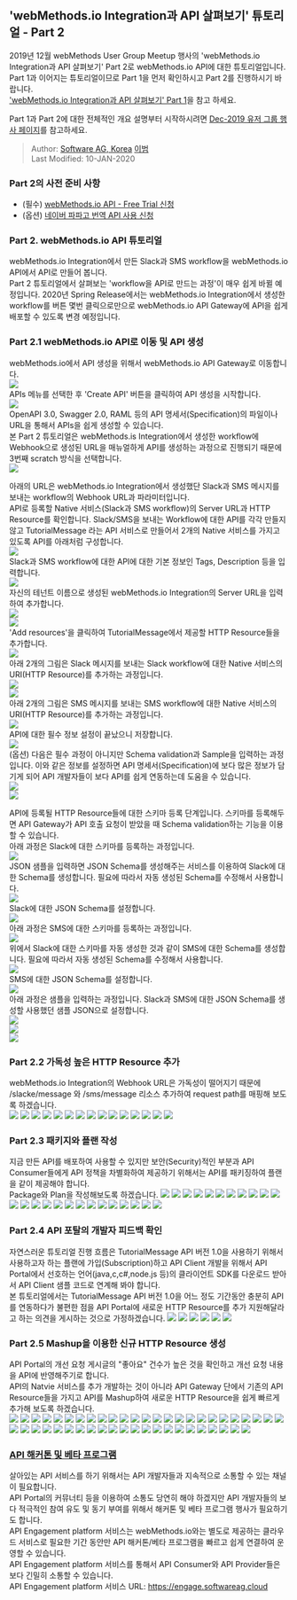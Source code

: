  ## 'webMethods.io Integration과 API 살펴보기' 튜토리얼 - Part 2  
  
  2019년 12월 webMethods User Group Meetup 행사의 'webMethods.io Integration과 API 살펴보기' Part 2로 webMethods.io API에 대한 튜토리얼입니다.  
  Part 1과 이어지는 튜토리얼이므로 Part 1을 먼저 확인하시고 Part 2를 진행하시기 바랍니다.  
  ['webMethods.io Integration과 API 살펴보기' Part 1](https://github.com/SoftwareAG-Korea/tutorials/blob/master/wmio/integration/salesforce+messanger+sms/README.md)을 참고 하세요.  
  
  Part 1과 Part 2에 대한 전체적인 개요 설명부터 시작하시려면 [Dec-2019 유저 그룹 행사 페이지](https://github.com/SoftwareAG-Korea/tutorials/blob/master/UserGroup/Dec-2019/wmio+integration+api/)를 참고하세요.  
  
  > Author: [Software AG, Korea](https://www.softwareag.com/kr/) [이범](https://github.com/billybeom)  
  > Last Modified: 10-JAN-2020  
  
  
  ### Part 2의 사전 준비 사항  
  * (필수) [webMethods.io API - Free Trial 신청](https://github.com/SoftwareAG-Korea/tutorials/blob/master/UserGroup/Dec-2019/wmio+integration+api/Prerequisite/README.preq1.md)  
  * (옵션) [네이버 파파고 번역 API 사용 신청](https://github.com/SoftwareAG-Korea/tutorials/blob/master/UserGroup/Dec-2019/wmio+integration+api/Prerequisite/README.preq5.md)  

  
  ### Part 2. webMethods.io API 튜토리얼  
  
  webMethods.io Integration에서 만든 Slack과 SMS workflow을 webMethods.io API에서 API로 만들어 봅니다.  
  Part 2 튜토리얼에서 살펴보는 'workflow을 API로 만드는 과정'이 매우 쉽게 바뀔 예정입니다. 2020년 Spring Release에서는 webMethods.io Integration에서 생성한 workflow를 버튼 몇번 클릭으로만으로 webMethods.io API Gateway에 API을 쉽게 배포할 수 있도록 변경 예정입니다.  
  
  ### Part 2.1 webMethods.io API로 이동 및 API 생성  
  webMethods.io에서 API 생성을 위해서 webMethods.io API Gateway로 이동합니다.   
  ![](./images/part.2-1.webMethods.io.api.gw.01.png)  
  APIs 메뉴를 선택한 후 'Create API' 버튼을 클릭하여 API 생성을 시작합니다.  
  ![](./images/part.2-1.webMethods.io.api.gw.02.png)  
  OpenAPI 3.0, Swagger 2.0, RAML 등의 API 명세서(Specification)의 파일이나 URL을 통해서 APIs을 쉽게 생성할 수 있습니다.  
  본 Part 2 튜토리얼은 webMethods.is Integration에서 생성한 workflow에 Webhook으로 생성된 URL을 매뉴얼하게 API를 생성하는 과정으로 진행되기 때문에 3번째 scratch 방식을 선택합니다.  
  ![](./images/part.2-1.webMethods.io.api.gw.03.png)  
  
  아래의 URL은 webMethods.io Integration에서 생성했단 Slack과 SMS 메시지를 보내는 workflow의 Webhook URL과 파라미터입니다.  
  API로 등록할 Native 서비스(Slack과 SMS workflow)의 Server URL과 HTTP Resource를 확인합니다. Slack/SMS을 보내는 Workflow에 대한 API를 각각 만들지 않고 TutorialMessage 라는 API 서비스로 만들어서 2개의 Native 서비스를 가지고 있도록 API를 아래처럼 구성합니다.  
  ![](./images/part.2-1.webMethods.io.api.gw.04.png)  
  Slack과 SMS workflow에 대한 API에 대한 기본 정보인 Tags, Description 등을 입력합니다.  
  ![](./images/part.2-1.webMethods.io.api.gw.05.png)  
  자신의 테넌트 이름으로 생성된 webMethods.io Integration의 Server URL을 입력하여 추가합니다.  
  ![](./images/part.2-1.webMethods.io.api.gw.06.png)  
  ![](./images/part.2-1.webMethods.io.api.gw.07.png)  
  'Add resources'을 클릭하여 TutorialMessage에서 제공할 HTTP Resource들을 추가합니다.  
  ![](./images/part.2-1.webMethods.io.api.gw.08.png)  
  아래 2개의 그림은 Slack 메시지를 보내는 Slack workflow에 대한 Native 서비스의 URI(HTTP Resource)를 추가하는 과정입니다.  
  ![](./images/part.2-1.webMethods.io.api.gw.09.png)  
  ![](./images/part.2-1.webMethods.io.api.gw.10.png)  
  아래 2개의 그림은 SMS 메시지를 보내는 SMS workflow에 대한 Native 서비스의 URI(HTTP Resource)를 추가하는 과정입니다.  
  ![](./images/part.2-1.webMethods.io.api.gw.11.png)  
  API에 대한 필수 정보 설정이 끝났으니 저장합니다.  
  ![](./images/part.2-1.webMethods.io.api.gw.12.png)  
  (옵션) 다음은 필수 과정이 아니지만 Schema validation과 Sample을 입력하는 과정입니다. 이와 같은 정보를 설정하면 API 명세서(Specification)에 보다 많은 정보가 담기게 되어 API 개발자들이 보다 API를 쉽게 연동하는데 도움을 수 있습니다.  
  ![](./images/part.2-1.webMethods.io.api.gw.13.png)  
  ![](./images/part.2-1.webMethods.io.api.gw.14.png)  
    
  API에 등록될 HTTP Resource들에 대한 스키마 등록 단계입니다. 스키마를 등록해두면 API Gateway가 API 호출 요청이 받았을 때 Schema validation하는 기능을 이용할 수 있습니다.  
  아래 과정은 Slack에 대한 스키마를 등록하는 과정입니다.  
  ![](./images/part.2-1.webMethods.io.api.gw.15.png)  
  JSON 샘플을 입력하면 JSON Schema를 생성해주는 서비스를 이용하여 Slack에 대한 Schema를 생성합니다. 필요에 따라서 자동 생성된 Schema를 수정해서 사용합니다.  
  ![](./images/part.2-1.webMethods.io.api.gw.16.png)  
  Slack에 대한 JSON Schema를 설정합니다.  
  ![](./images/part.2-1.webMethods.io.api.gw.17.png)  
  아래 과정은 SMS에 대한 스키마를 등록하는 과정입니다.  
  ![](./images/part.2-1.webMethods.io.api.gw.18.png)  
  위에서 Slack에 대한 스키마를 자동 생성한 것과 같이 SMS에 대한 Schema를 생성합니다. 필요에 따라서 자동 생성된 Schema를 수정해서 사용합니다.  
  ![](./images/part.2-1.webMethods.io.api.gw.19.png)  
  SMS에 대한 JSON Schema를 설정합니다.  
  ![](./images/part.2-1.webMethods.io.api.gw.20.png)  
  아래 과정은 샘플을 입력하는 과정입니다. Slack과 SMS에 대한 JSON Schema를 생성할 사용했던 샘플 JSON으로 설정합니다.  
  ![](./images/part.2-1.webMethods.io.api.gw.21.png)  
  ![](./images/part.2-1.webMethods.io.api.gw.22.png)  
  ![](./images/part.2-1.webMethods.io.api.gw.23.png)  
  
  
  ### Part 2.2 가독성 높은 HTTP Resource 추가  
  webMethods.io Integration의 Webhook URL은 가독성이 떨어지기 때문에 /slacke/message 와 /sms/message 리소스 추가하여 request path를 매핑해 보도록 하겠습니다.  
  ![](./images/part.2-2.webMethods.io.api.gw.01.png)
  ![](./images/part.2-2.webMethods.io.api.gw.02.png)
  ![](./images/part.2-2.webMethods.io.api.gw.03.png)
  ![](./images/part.2-2.webMethods.io.api.gw.04.png)
  ![](./images/part.2-2.webMethods.io.api.gw.05.png)
  ![](./images/part.2-2.webMethods.io.api.gw.06.png)
  ![](./images/part.2-2.webMethods.io.api.gw.07.png)
  ![](./images/part.2-2.webMethods.io.api.gw.08.png)
  ![](./images/part.2-2.webMethods.io.api.gw.09.png)
  ![](./images/part.2-2.webMethods.io.api.gw.10.png)
  ![](./images/part.2-2.webMethods.io.api.gw.11.png)
  ![](./images/part.2-2.webMethods.io.api.gw.12.png)
  ![](./images/part.2-2.webMethods.io.api.gw.13.png)
  ![](./images/part.2-2.webMethods.io.api.gw.14.png)
  ![](./images/part.2-2.webMethods.io.api.gw.15.png)
  
  
  ### Part 2.3 패키지와 플랜 작성  
  지금 만든 API를 배포하여 사용할 수 있지만 보안(Security)적인 부분과 API Consumer들에게 API 정책을 차별화하여 제공하기 위해서는 API를 패키징하여 플랜을 같이 제공해야 합니다.  
  Package와 Plan을 작성해보도록 하겠습니다.
  ![](./images/part.2-3.webMethods.io.api.gw.create.plan.package.01.png)
  ![](./images/part.2-3.webMethods.io.api.gw.create.plan.package.02.png)
  ![](./images/part.2-3.webMethods.io.api.gw.create.plan.package.03.png)
  ![](./images/part.2-3.webMethods.io.api.gw.create.plan.package.04.png)
  ![](./images/part.2-3.webMethods.io.api.gw.create.plan.package.05.png)
  ![](./images/part.2-3.webMethods.io.api.gw.create.plan.package.06.png)
  ![](./images/part.2-3.webMethods.io.api.gw.create.plan.package.07.png)
  ![](./images/part.2-3.webMethods.io.api.gw.create.plan.package.08.png)
  ![](./images/part.2-3.webMethods.io.api.gw.create.plan.package.09.png)
  ![](./images/part.2-3.webMethods.io.api.gw.create.plan.package.10.png)
  ![](./images/part.2-3.webMethods.io.api.gw.create.plan.package.11.png)
  ![](./images/part.2-3.webMethods.io.api.gw.create.plan.package.12.png)
  ![](./images/part.2-3.webMethods.io.api.gw.create.plan.package.13.png)
  ![](./images/part.2-3.webMethods.io.api.gw.create.plan.package.14.png)
  ![](./images/part.2-3.webMethods.io.api.gw.create.plan.package.15.png)
  ![](./images/part.2-3.webMethods.io.api.gw.create.plan.package.16.png)
  ![](./images/part.2-3.webMethods.io.api.gw.create.plan.package.17.png)
  ![](./images/part.2-3.webMethods.io.api.gw.create.plan.package.18.png)
  ![](./images/part.2-3.webMethods.io.api.gw.create.plan.package.19.png)
  ![](./images/part.2-3.webMethods.io.api.gw.create.plan.package.20.png)
  ![](./images/part.2-3.webMethods.io.api.gw.create.plan.package.21.png)
  ![](./images/part.2-3.webMethods.io.api.gw.create.plan.package.22.png)
  ![](./images/part.2-3.webMethods.io.api.gw.create.plan.package.23.png)
  ![](./images/part.2-3.webMethods.io.api.gw.create.plan.package.24.png)
  ![](./images/part.2-3.webMethods.io.api.gw.create.plan.package.25.png)
  
  
  ### Part 2.4 API 포탈의 개발자 피드백 확인  
  자연스러운 튜토리얼 진행 흐름은 TutorialMessage API 버전 1.0을 사용하기 위해서 사용하고자 하는 플랜에 가입(Subscription)하고 API Client 개발을 위해서 API Portal에서 선호하는 언어(java,c,c#,node.js 등)의 클라이언트 SDK를 다운로드 받아서 API Client 샘플 코드로 연계해 봐야 합니다.  
  본 튜토리얼에서는 TutorialMessage API 버전 1.0을 어느 정도 기간동안 충분히 API를 연동하다가 불편한 점을 API Portal에 새로운 HTTP Resource를 추가 지원해달라고 하는 의견을 게시하는 것으로 가정하겠습니다.
  ![](./images/part.2-4.webMethods.io.api.feedback.01.png)
  ![](./images/part.2-4.webMethods.io.api.feedback.02.png)
  ![](./images/part.2-4.webMethods.io.api.feedback.03.png)
  ![](./images/part.2-4.webMethods.io.api.feedback.04.png)
  ![](./images/part.2-4.webMethods.io.api.feedback.05.png)
  ![](./images/part.2-4.webMethods.io.api.feedback.06.png)
  
  
  ### Part 2.5 Mashup을 이용한 신규 HTTP Resource 생성  
  API Portal의 개선 요청 게시글의 "좋아요" 건수가 높은 것을 확인하고 개선 요청 내용을 API에 반영해주기로 합니다.  
  API의 Natvie 서비스를 추가 개발하는 것이 아니라 API Gateway 단에서 기존의 API Resource들을 가지고 API를 Mashup하여 새로운 HTTP Resource을 쉽게 빠르게 추가해 보도록 하겠습니다.  
  ![](./images/part.2-5.webMethods.io.api.mashup.01.png)
  ![](./images/part.2-5.webMethods.io.api.mashup.02.png)
  ![](./images/part.2-5.webMethods.io.api.mashup.03.png)
  ![](./images/part.2-5.webMethods.io.api.mashup.04.png)
  ![](./images/part.2-5.webMethods.io.api.mashup.05.png)
  ![](./images/part.2-5.webMethods.io.api.mashup.06.png)
  ![](./images/part.2-5.webMethods.io.api.mashup.07.png)
  ![](./images/part.2-5.webMethods.io.api.mashup.08.png)
  ![](./images/part.2-5.webMethods.io.api.mashup.09.png)
  ![](./images/part.2-5.webMethods.io.api.mashup.10.png)
  ![](./images/part.2-5.webMethods.io.api.mashup.11.png)
  ![](./images/part.2-5.webMethods.io.api.mashup.12.png)
  ![](./images/part.2-5.webMethods.io.api.mashup.13.png)
  ![](./images/part.2-5.webMethods.io.api.mashup.14.png)
  ![](./images/part.2-5.webMethods.io.api.mashup.15.png)
  ![](./images/part.2-5.webMethods.io.api.mashup.16.png)
  ![](./images/part.2-5.webMethods.io.api.mashup.17.png)
  ![](./images/part.2-5.webMethods.io.api.mashup.18.png)
  ![](./images/part.2-5.webMethods.io.api.mashup.19.png)
  ![](./images/part.2-5.webMethods.io.api.mashup.20.png)
  ![](./images/part.2-5.webMethods.io.api.mashup.21.png)
  ![](./images/part.2-5.webMethods.io.api.mashup.22.png)
  ![](./images/part.2-5.webMethods.io.api.mashup.23.png)
  ![](./images/part.2-5.webMethods.io.api.mashup.24.png)
  ![](./images/part.2-5.webMethods.io.api.mashup.25.png)
  ![](./images/part.2-5.webMethods.io.api.mashup.26.png)
  ![](./images/part.2-5.webMethods.io.api.mashup.27.png)
  ![](./images/part.2-5.webMethods.io.api.mashup.28.png)
  ![](./images/part.2-5.webMethods.io.api.mashup.29.png)
  ![](./images/part.2-5.webMethods.io.api.mashup.30.png)
  ![](./images/part.2-5.webMethods.io.api.mashup.31.png)
  ![](./images/part.2-5.webMethods.io.api.mashup.32.png)
  ![](./images/part.2-5.webMethods.io.api.mashup.33.png)
  ![](./images/part.2-5.webMethods.io.api.mashup.34.png)
  ![](./images/part.2-5.webMethods.io.api.mashup.35.png)
  ![](./images/part.2-5.webMethods.io.api.mashup.36.png)
  ![](./images/part.2-5.webMethods.io.api.mashup.37.png)
  ![](./images/part.2-5.webMethods.io.api.mashup.38.png)
  ![](./images/part.2-5.webMethods.io.api.mashup.39.png)
  ![](./images/part.2-5.webMethods.io.api.mashup.40.png)
  ![](./images/part.2-5.webMethods.io.api.mashup.41.png)
  ![](./images/part.2-5.webMethods.io.api.mashup.42.png)
  ![](./images/part.2-5.webMethods.io.api.mashup.43.png)
  ![](./images/part.2-5.webMethods.io.api.mashup.44.png)
  ![](./images/part.2-5.webMethods.io.api.mashup.45.png)
  ![](./images/part.2-5.webMethods.io.api.mashup.46.png)
  ![](./images/part.2-5.webMethods.io.api.mashup.47.png)
  
  
  ### [API 해커톤 및 베타 프로그램](https://engage.softwareag.cloud/)  
  살아있는 API 서비스를 하기 위해서는 API 개발자들과 지속적으로 소통할 수 있는 채널이 필요합니다.  
  API Portal의 커뮤너티 등을 이용하여 소통도 당연히 해야 하겠지만 API 개발자들의 보다 적극적인 참여 유도 및 동기 부여를 위해서 해커톤 및 베타 프로그램 행사가 필요하기도 합니다.  
  API Engagement platform 서비스는 webMethods.io와는 별도로 제공하는 클라우드 서비스로 필요한 기간 동안만 API 해커톤/베타 프로그램을 빠르고 쉽게 연결하여 운영할 수 있습니다.  
  API Engagement platform 서비스를 통해서 API Consumer와 API Provider들은 보다 긴밀히 소통할 수 있습니다.  
  API Engagement platform 서비스 URL: https://engage.softwareag.cloud  
  
  
